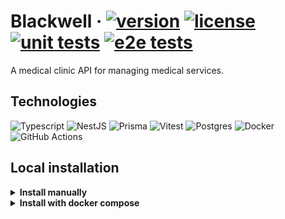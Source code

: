 # Blackwell &middot; [![version](https://img.shields.io/github/package-json/v/felipecomarques/blackwell)](./package.json) [![license](https://img.shields.io/github/license/felipecomarques/blackwell)](./LICENSE.md) [![unit tests](https://img.shields.io/github/actions/workflow/status/felipecomarques/blackwell/run-unit-tests.yml?branch=main&event=push&logo=vitest&logoColor=%23ffffff&label=unit%20tests)](https://github.com/felipecomarques/blackwell/actions/workflows/run-unit-tests.yml) [![e2e tests](https://img.shields.io/github/actions/workflow/status/felipecomarques/blackwell/run-e2e-tests.yml?branch=main&event=push&style=flat&logo=vitest&logoColor=white&label=e2e%20tests)](https://github.com/felipecomarques/blackwell/actions/workflows/run-e2e-tests.yml)

A medical clinic API for managing medical services.

## Technologies
<!-- [![Technologies](https://skillicons.dev/icons?i=ts,prisma,nestjs,postgres,vitest)](./package.json) -->
![Typescript](https://img.shields.io/badge/Typescript-blue?style=for-the-badge&logo=Typescript&logoColor=white
)
![NestJS](https://img.shields.io/badge/NestJS-%23ff3232?style=for-the-badge&logo=NestJS&logoColor=white
)
![Prisma](https://img.shields.io/badge/Prisma-%2320b2aa?style=for-the-badge&logo=Prisma&logoColor=white
)
![Vitest](https://img.shields.io/badge/Vitest-%259b19?style=for-the-badge&logo=Vitest&logoColor=white
)
![Postgres](https://img.shields.io/badge/Postgres-%23585ce4?style=for-the-badge&logo=PostgreSQL&logoColor=white
)
![Docker](https://img.shields.io/badge/Docker-blue?style=for-the-badge&logo=docker&logoColor=white
)
![GitHub Actions](https://img.shields.io/badge/GitHub%20Actions-grey?style=for-the-badge&logo=githubactions&logoColor=white)

## Local installation

<details>
<summary><strong>Install manually</strong></summary>

### Prerequisites
- Install [node.js](https://nodejs.org/en).
- Install [pnpm](https://pnpm.io/pt/installation) (optional).

### Local setup
    
To run this project locally, follow these steps:
1. Clone the repository:
```bash
git clone <repository-url>
```

2. Navigate to the project directory:
```bash
cd <project-directory>
```

3. Install dependencies:
```bash
# Using npm
npm install

# Using pnpm
pnpm install
```

4. Install dependencies:
```bash
# Using npm
npm prisma generate

# Using pnpm
pnpm prisma generate
```

5. Generate JWT - RS256 Keys:
```bash
# Generate private and public key
openssl genpkey -algorithm RSA -out private_key.pem -pkeyopt rsa_keygen_bits:2048
openssl rsa -pubout -in private_key.pem -out public_key.pem

# Generate base64 versions of the key
openssl base64 -in private_key.pem -out private_key_base64.txt
openssl base64 -in public_key.pem -out public_key_base64.txt
```

6. Create a `.env` file (you can follow the [example](./.env.exemple)):
```bash
DATABASE_URL="postgres://your-user-name:your-password@your-hostname:5432/your-database-name"
JWT_PRIVATE_KEY="your-jwt-private-key-in-base64"
JWT_PUBLIC_KEY="your-jwt-public-key-in-base64"
PORT=8080
```

6. Build the application:
```bash
# Using npm
npm build

# Using pnpm
pnpm build
```

7. Run the application:
```bash
# Using npm
npm start:prod

# Using pnpm
pnpm start:prod
```

8. Access the application in the localhost

</details>

<details>
<summary><strong>Install with docker compose</strong></summary>

### Prerequisites

- Install [docker](https://www.docker.com/products/docker-desktop/).

### Docker setup
To run this project locally, follow these steps:
1. Clone the repository:
```bash
git clone <repository-url>
```

2. Navigate to the project directory:
```bash
cd <project-directory>
```

3. Run the docker compose:
```bash
docker-compose up --build -d
```

4. Access the application in the localhost

</details>
